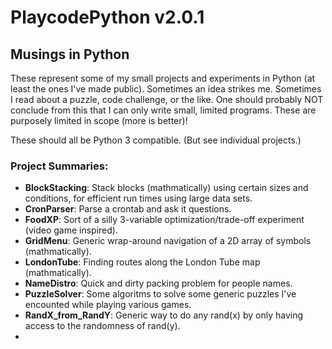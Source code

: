 # PlaycodePython v2.0.1

## Musings in Python 

These represent some of my small projects and experiments in Python (at least the ones I've made public). Sometimes an idea strikes me. Sometimes I read about a puzzle, code challenge, or the like. One should probably NOT conclude from this that I can only write small, limited programs. These are purposely limited in scope (more is better)!

These should all be Python 3 compatible. (But see individual projects.)

### Project Summaries:

* **BlockStacking**: Stack blocks (mathmatically) using certain sizes and conditions, for efficient run times using large data sets.
* **CronParser**: Parse a crontab and ask it questions. 
* **FoodXP**: Sort of a silly 3-variable optimization/trade-off experiment (video game inspired).
* **GridMenu**: Generic wrap-around navigation of a 2D array of symbols (mathmatically).
* **LondonTube**: Finding routes along the London Tube map (mathmatically).
* **NameDistro**: Quick and dirty packing problem for people names. 
* **PuzzleSolver**: Some algoritms to solve some generic puzzles I've encounted while playing various games.
* **RandX\_from\_RandY**: Generic way to do any rand(x) by only having access to the randomness of rand(y). 
* 


